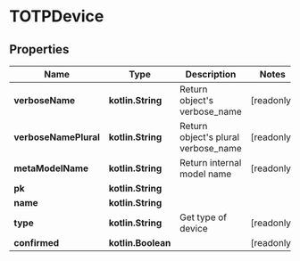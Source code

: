
# TOTPDevice

## Properties
Name | Type | Description | Notes
------------ | ------------- | ------------- | -------------
**verboseName** | **kotlin.String** | Return object&#39;s verbose_name |  [readonly]
**verboseNamePlural** | **kotlin.String** | Return object&#39;s plural verbose_name |  [readonly]
**metaModelName** | **kotlin.String** | Return internal model name |  [readonly]
**pk** | **kotlin.String** |  | 
**name** | **kotlin.String** |  | 
**type** | **kotlin.String** | Get type of device |  [readonly]
**confirmed** | **kotlin.Boolean** |  |  [readonly]




